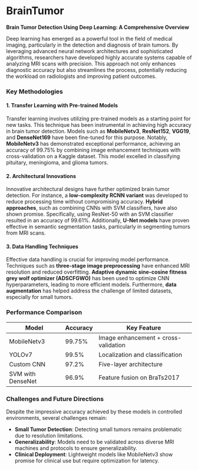 # BrainTumor

**Brain Tumor Detection Using Deep Learning: A Comprehensive Overview**

Deep learning has emerged as a powerful tool in the field of medical imaging, particularly in the detection and diagnosis of brain tumors. By leveraging advanced neural network architectures and sophisticated algorithms, researchers have developed highly accurate systems capable of analyzing MRI scans with precision. This approach not only enhances diagnostic accuracy but also streamlines the process, potentially reducing the workload on radiologists and improving patient outcomes.

### Key Methodologies

#### 1. **Transfer Learning with Pre-trained Models**
Transfer learning involves utilizing pre-trained models as a starting point for new tasks. This technique has been instrumental in achieving high accuracy in brain tumor detection. Models such as **MobileNetv3**, **ResNet152**, **VGG19**, and **DenseNet169** have been fine-tuned for this purpose. Notably, **MobileNetv3** has demonstrated exceptional performance, achieving an accuracy of 99.75% by combining image enhancement techniques with cross-validation on a Kaggle dataset. This model excelled in classifying pituitary, meningioma, and glioma tumors.

#### 2. **Architectural Innovations**
Innovative architectural designs have further optimized brain tumor detection. For instance, a **low-complexity RCNN variant** was developed to reduce processing time without compromising accuracy. **Hybrid approaches**, such as combining CNNs with SVM classifiers, have also shown promise. Specifically, using ResNet-50 with an SVM classifier resulted in an accuracy of 99.61%. Additionally, **U-Net models** have proven effective in semantic segmentation tasks, particularly in segmenting tumors from MRI scans.

#### 3. **Data Handling Techniques**
Effective data handling is crucial for improving model performance. Techniques such as **three-stage image preprocessing** have enhanced MRI resolution and reduced overfitting. **Adaptive dynamic sine-cosine fitness grey wolf optimizer (ADSCFGWO)** has been used to optimize CNN hyperparameters, leading to more efficient models. Furthermore, **data augmentation** has helped address the challenge of limited datasets, especially for small tumors.

### Performance Comparison

| Model           | Accuracy | Key Feature                          |
|-----------------|----------|--------------------------------------|
| MobileNetv3     | 99.75%   | Image enhancement + cross-validation |
| YOLOv7          | 99.5%    | Localization and classification       |
| Custom CNN      | 97.2%    | Five-layer architecture              |
| SVM with DenseNet| 96.9%    | Feature fusion on BraTs2017          |

### Challenges and Future Directions

Despite the impressive accuracy achieved by these models in controlled environments, several challenges remain:
- **Small Tumor Detection**: Detecting small tumors remains problematic due to resolution limitations.
- **Generalizability**: Models need to be validated across diverse MRI machines and protocols to ensure generalizability.
- **Clinical Deployment**: Lightweight models like MobileNetv3 show promise for clinical use but require optimization for latency.
